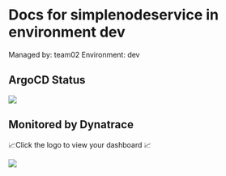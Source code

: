 # Docs for simplenodeservice in environment dev

Managed by: team02
Environment: dev

## ArgoCD Status

[![](https://CODESPACE_NAME_PLACEHOLDER-ARGOCD_PORT_NUMBER_PLACEHOLDER.GITHUB_CODESPACES_PORT_FORWARDING_DOMAIN_PLACEHOLDER/api/badge?name=simplenodeservice-team02-dev)](https://CODESPACE_NAME_PLACEHOLDER-ARGOCD_PORT_NUMBER_PLACEHOLDER.GITHUB_CODESPACES_PORT_FORWARDING_DOMAIN_PLACEHOLDER/applications/argocd/simplenodeservice-team02-dev)

## Monitored by Dynatrace
📈Click the logo to view your dashboard 📈

[![](https://raw.githubusercontent.com/GITHUB_REPOSITORY_PLACEHOLDER/main/dtlogo.svg)](DT_TENANT_APPS_PLACEHOLDER/ui/apps/dynatrace.dashboards/)